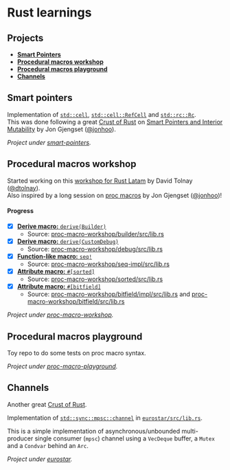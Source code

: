 # Rust learnings

## Projects

- [**Smart Pointers**](#smart-pointers)
- [**Procedural macros workshop**](#procedural-macros-workshop)
- [**Procedural macros playground**](#procedural-macros-playground)
- [**Channels**](#Channels)

## Smart pointers

Implementation of [`std::cell`](smart-pointers/src/cell.rs), [`std::cell::RefCell`](smart-pointers/src/refcell.rs) and [`std::rc::Rc`](smart-pointers/src/rc.rs).<br>
This was done following a great [Crust of Rust](https://www.youtube.com/playlist?list=PLqbS7AVVErFiWDOAVrPt7aYmnuuOLYvOa) on [Smart Pointers and Interior Mutability](https://youtu.be/8O0Nt9qY_vo) by Jon Gjengset ([@jonhoo](https://github.com/jonhoo)).

*Project under [smart-pointers](smart-pointers).*

## Procedural macros workshop

Started working on this [workshop for Rust Latam](https://github.com/dtolnay/proc-macro-workshop) by David Tolnay ([@dtolnay](https://github.com/dtolnay)).<br>
Also inspired by a long session on [proc macros](https://youtu.be/geovSK3wMB8) by Jon Gjengset ([@jonhoo](https://github.com/jonhoo))!

#### Progress
  - [x] [**Derive macro:** `derive(Builder)`](proc-macro-workshop/README.md#derive-macro-derivebuilder) 
    - Source: [proc-macro-workshop/builder/src/lib.rs](proc-macro-workshop/builder/src/lib.rs)
  - [x] [**Derive macro:** `derive(CustomDebug)`](proc-macro-workshop/README.md#derive-macro-derivebuilder#derive-macro-derivecustomdebug)
    - Source: [proc-macro-workshop/debug/src/lib.rs](proc-macro-workshop/debug/src/lib.rs)
  - [x] [**Function-like macro:** `seq!`](proc-macro-workshop/README.md#function-like-macro-seq)
    - Source: [proc-macro-workshop/seq-impl/src/lib.rs](proc-macro-workshop/seq-impl/src/lib.rs)
  - [x] [**Attribute macro:** `#[sorted]`](proc-macro-workshop/README.md#attribute-macro-sorted)
    - Source: [proc-macro-workshop/sorted/src/lib.rs](proc-macro-workshop/sorted/src/lib.rs)
  - [x] [**Attribute macro:** `#[bitfield]`](proc-macro-workshop/README.md#attribute-macro-bitfield)
    - Source: [proc-macro-workshop/bitfield/impl/src/lib.rs](proc-macro-workshop/bitfield/impl/src/lib.rs) and [proc-macro-workshop/bitfield/src/lib.rs](proc-macro-workshop/bitfield/src/lib.rs)


*Project under [proc-macro-workshop](proc-macro-workshop).*

## Procedural macros playground

Toy repo to do some tests on proc macro syntax.

*Project under [proc-macro-playground](proc-macro-playground).*

## Channels

Another great [Crust of Rust](https://www.youtube.com/watch?v=b4mS5UPHh20&list=PLqbS7AVVErFiWDOAVrPt7aYmnuuOLYvOa&index=5).

Implementation of [`std::sync::mpsc::channel`](https://doc.rust-lang.org/std/sync/mpsc/fn.channel.html) in [`eurostar/src/lib.rs`](eurostar/src/lib.rs).

This is a simple implementation of asynchronous/unbounded multi-producer single consumer (`mpsc`) channel using a `VecDeque` buffer, a `Mutex` and a `Condvar` behind an `Arc`. 

*Project under [eurostar](eurostar).*

